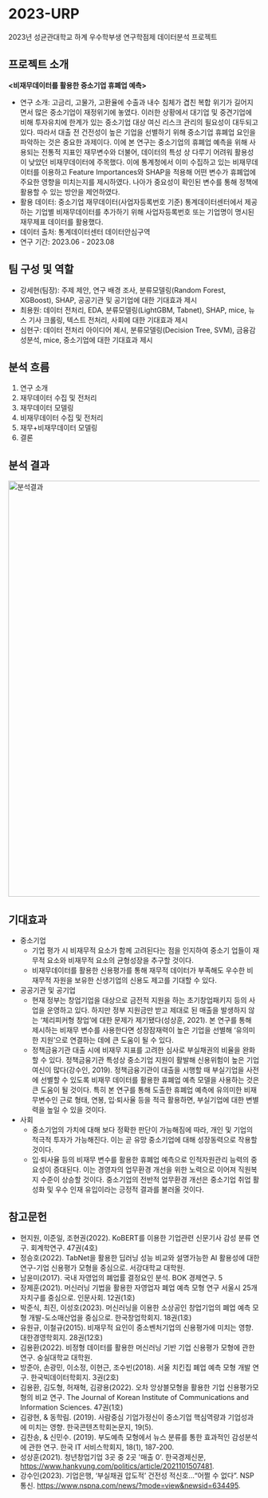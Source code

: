 # 2023-URP
2023년 성균관대학교 하계 우수학부생 연구학점제 데이터분석 프로젝트

## 프로젝트 소개
**<비재무데이터를 활용한 중소기업 휴폐업 예측>**

- 연구 소개: 고금리, 고물가, 고환율에 수출과 내수 침체가 겹친 복합 위기가 길어지면서 많은 중소기업이 재정위기에 놓였다. 이러한 상황에서 대기업 및 중견기업에 비해 투자유치에 한계가 있는 중소기업 대상 여신 리스크
관리의 필요성이 대두되고 있다. 따라서 대출 전 건전성이 높은 기업을 선별하기 위해 중소기업 휴폐업 요인을 파악하는 것은 중요한 과제이다. 이에 본 연구는 중소기업의 휴폐업 예측을 위해 사용되는 전통적 지표인 재무변수와 더불어, 데이터의 특성 상 다루기 어려워 활용성이 낮았던 비재무데이터에 주목했다. 이에 통계청에서 이미 수집하고 있는 비재무데이터를 이용하고 Feature Importances와 SHAP을 적용해 어떤 변수가 휴폐업에 주요한 영향을 미치는지를 제시하였다. 나아가 중요성이 확인된 변수를 통해 정책에 활용할 수 있는 방안을 제언하였다.
- 활용 데이터: 중소기업 재무데이터(사업자등록번호 기준) 통계데이터센터에서 제공하는 기업별 비재무데이터를 추가하기 위해 사업자등록번호 또는 기업명이 명시된 재무제표 데이터를 활용했다.
- 데이터 출처: 통계데이터센터 데이터안심구역
- 연구 기간: 2023.06 - 2023.08

## 팀 구성 및 역할
- 강세현(팀장): 주제 제안, 연구 배경 조사, 분류모델링(Random Forest, XGBoost), SHAP, 공공기관 및 공기업에 대한 기대효과 제시
- 최용원: 데이터 전처리, EDA, 분류모델링(LightGBM, Tabnet), SHAP, mice, 뉴스 기사 크롤링, 텍스트 전처리, 사회에 대한 기대효과 제시
- 심현구: 데이터 전처리 아이디어 제시, 분류모델링(Decision Tree, SVM), 금융감성분석, mice, 중소기업에 대한 기대효과 제시

## 분석 흐름
1. 연구 소개
2. 재무데이터 수집 및 전처리
3. 재무데이터 모델링
4. 비재무데이터 수집 및 전처리
5. 재무+비재무데이터 모델링
6. 결론

## 분석 결과
<img width="835" alt="분석결과" src="https://github.com/99shimshim/2023-URP/assets/140596861/c6c64af5-d67c-48e5-88e8-f662bffd1df9">

## 기대효과
- 중소기업
  - 기업 평가 시 비재무적 요소가 함께 고려된다는 점을 인지하여 중소기		업들이 재무적 요소와 비재무적 요소의 균형성장을 추구할 것이다.
  - 비재무데이터를 활용한 신용평가를 통해 재무적 데이터가 부족해도 우수한 비재무적 자원을 보유한 신생기업의 신용도 제고를 기대할 수 있다.
- 공공기관 및 공기업
  - 현재 정부는 창업기업을 대상으로 금전적 지원을 하는 초기창업패키지 등의 사업을 운영하고 있다. 하지만 정부 지원금만 받고 제대로 된 매출을 발생하지 않는 ‘체리피커형 창업’에 대한 문제가 제기됐다(성상훈, 2021). 본 연구를 통해 제시하는 비재무 변수를 사용한다면 성장잠재력이 높은 기업을 선별해 ‘유의미한 지원’으로 연결하는 데에 큰 도움이 될 수 있다. 
  - 정책금융기관 대출 시에 비재무 지표를 고려한 심사로 부실채권의 비율을 완화할 수 있다. 정책금융기관 특성상 중소기업 지원이 활발해 신용위험이 높은 기업 여신이 많다(강수인, 2019). 정책금융기관이 대출을 시행할 때 부실기업을 사전에 선별할 수 있도록 비재무 데이터를 활용한 휴폐업 예측 모델을 사용하는 것은 큰 도움이 될 것이다. 특히 본 연구를 통해 도출한 휴폐업 예측에 유의미한 비재무변수인 근로 형태, 연봉, 입·퇴사율 등을 적극 활용하면, 부실기업에 대한 변별력을 높일 수 있을 것이다. 
- 사회 
  - 중소기업의 가치에 대해 보다 정확한 판단이 가능해짐에 따라, 개인 및 기업의 적극적 투자가 가능해진다. 이는 곧 유망 중소기업에 대해 성장동력으로 작용할 것이다.
  - 입·퇴사율 등의 비재무 변수를 활용한 휴폐업 예측으로 인적자원관리 능력의 중요성이 증대된다. 이는 경영자의 업무환경 개선을 위한 노력으로 이어져 직원복지 수준이 상승할 것이다. 중소기업의 전반적 업무환경 개선은 중소기업 취업 활성화 및 우수 인재 유입이라는 긍정적 결과를 불러올 것이다.
   
## 참고문헌
- 현지원, 이준일, 조현권(2022). KoBERT를 이용한 기업관련 신문기사 감성 분류 연구. 회계학연구. 47권(4호)
- 정승호(2022). TabNet을 활용한 딥러닝 성능 비교와 설명가능한 AI 활용성에 대한 연구-기업 신용평가 모형을 중심으로. 서강대학교 대학원.
- 남윤미(2017). 국내 자영업의 폐업률 결정요인 분석. BOK 경제연구. 5
- 장제훈(2021). 머신러닝 기법을 활용한 자영업자 폐업 예측 모형 연구 서울시 25개 자치구를 중심으로. 인문사회. 12권(1호)
- 박준식, 최진, 이성호(2023). 머신러닝을 이용한 소상공인 창업기업의 폐업 예측 모형 개발-도소매산업을 중심으로. 한국창업학회지. 18권(1호)
- 유원규, 이철규(2015). 비재무적 요인이 중소벤처기업의 신용평가에 미치는 영향. 대한경영학회지. 28권(12호)
- 김용환(2022). 비정형 데이터를 활용한 머신러닝 기반 기업 신용평가 모형에 관한 연구. 숭실대학교 대학원.
- 방준아, 손광민, 이소정, 이현근, 조수빈(2018). 서울 치킨집 폐업 예측 모형 개발 연구. 한국빅데이터학회지. 3권(2호)
- 김용환, 김도형, 허재혁, 김광용(2022). 오차 앙상블모형을 활용한 기업 신용평가모형의 비교 연구. The Journal of Korean Institute of Communications and Information Sciences. 47권(1호)
- 김광현, & 동학림. (2019). 사람중심 기업가정신이 중소기업 핵심역량과 기업성과에 미치는 영향. 한국콘텐츠학회논문지, 19(5).
- 김찬송, & 신민수. (2019). 부도예측 모형에서 뉴스 분류를 통한 효과적인 감성분석에 관한 연구. 한국 IT 서비스학회지, 18(1), 187-200.
- 성상훈(2021). 청년창업기업 3곳 중 2곳 '매출 0'. 한국경제신문, https://www.hankyung.com/politics/article/2021101507481.
- 강수인(2023). 기업은행, ‘부실채권 압도적’ 건전성 적신호…“어쩔 수 없다”. NSP통신. https://www.nspna.com/news/?mode=view&newsid=634495.
